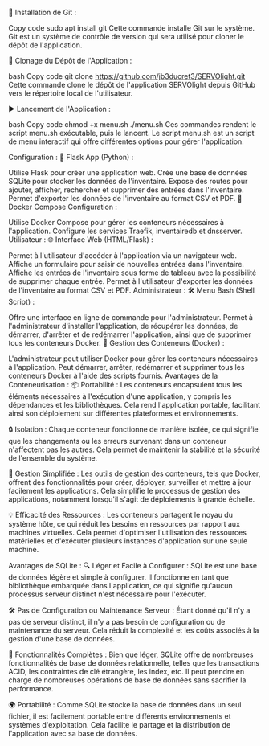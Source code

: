 
🔧 Installation de Git :

Copy code
sudo apt install git
Cette commande installe Git sur le système. Git est un système de contrôle de version qui sera utilisé pour cloner le dépôt de l'application.

📂 Clonage du Dépôt de l'Application :

bash
Copy code
git clone https://github.com/jb3ducret3/SERVOlight.git
Cette commande clone le dépôt de l'application SERVOlight depuis GitHub vers le répertoire local de l'utilisateur.

▶️ Lancement de l'Application :

bash
Copy code
chmod +x menu.sh
./menu.sh
Ces commandes rendent le script menu.sh exécutable, puis le lancent. Le script menu.sh est un script de menu interactif qui offre différentes options pour gérer l'application.

Configuration :
🐍 Flask App (Python) :

Utilise Flask pour créer une application web.
Crée une base de données SQLite pour stocker les données de l'inventaire.
Expose des routes pour ajouter, afficher, rechercher et supprimer des entrées dans l'inventaire.
Permet d'exporter les données de l'inventaire au format CSV et PDF.
🐳 Docker Compose Configuration :

Utilise Docker Compose pour gérer les conteneurs nécessaires à l'application.
Configure les services Traefik, inventairedb et dnsserver.
Utilisateur :
🌐 Interface Web (HTML/Flask) :

Permet à l'utilisateur d'accéder à l'application via un navigateur web.
Affiche un formulaire pour saisir de nouvelles entrées dans l'inventaire.
Affiche les entrées de l'inventaire sous forme de tableau avec la possibilité de supprimer chaque entrée.
Permet à l'utilisateur d'exporter les données de l'inventaire au format CSV et PDF.
Administrateur :
🛠️ Menu Bash (Shell Script) :

Offre une interface en ligne de commande pour l'administrateur.
Permet à l'administrateur d'installer l'application, de récupérer les données, de démarrer, d'arrêter et de redémarrer l'application, ainsi que de supprimer tous les conteneurs Docker.
🐋 Gestion des Conteneurs (Docker) :

L'administrateur peut utiliser Docker pour gérer les conteneurs nécessaires à l'application.
Peut démarrer, arrêter, redémarrer et supprimer tous les conteneurs Docker à l'aide des scripts fournis.
Avantages de la Conteneurisation :
📦 Portabilité : Les conteneurs encapsulent tous les éléments nécessaires à l'exécution d'une application, y compris les dépendances et les bibliothèques. Cela rend l'application portable, facilitant ainsi son déploiement sur différentes plateformes et environnements.

🔒 Isolation : Chaque conteneur fonctionne de manière isolée, ce qui signifie que les changements ou les erreurs survenant dans un conteneur n'affectent pas les autres. Cela permet de maintenir la stabilité et la sécurité de l'ensemble du système.

🔄 Gestion Simplifiée : Les outils de gestion des conteneurs, tels que Docker, offrent des fonctionnalités pour créer, déployer, surveiller et mettre à jour facilement les applications. Cela simplifie le processus de gestion des applications, notamment lorsqu'il s'agit de déploiements à grande échelle.

💡 Efficacité des Ressources : Les conteneurs partagent le noyau du système hôte, ce qui réduit les besoins en ressources par rapport aux machines virtuelles. Cela permet d'optimiser l'utilisation des ressources matérielles et d'exécuter plusieurs instances d'application sur une seule machine.

Avantages de SQLite :
🔍 Léger et Facile à Configurer : SQLite est une base de données légère et simple à configurer. Il fonctionne en tant que bibliothèque embarquée dans l'application, ce qui signifie qu'aucun processus serveur distinct n'est nécessaire pour l'exécuter.

🛠️ Pas de Configuration ou Maintenance Serveur : Étant donné qu'il n'y a pas de serveur distinct, il n'y a pas besoin de configuration ou de maintenance du serveur. Cela réduit la complexité et les coûts associés à la gestion d'une base de données.

🔧 Fonctionnalités Complètes : Bien que léger, SQLite offre de nombreuses fonctionnalités de base de données relationnelle, telles que les transactions ACID, les contraintes de clé étrangère, les index, etc. Il peut prendre en charge de nombreuses opérations de base de données sans sacrifier la performance.

🌍 Portabilité : Comme SQLite stocke la base de données dans un seul fichier, il est facilement portable entre différents environnements et systèmes d'exploitation. Cela facilite le partage et la distribution de l'application avec sa base de données.

